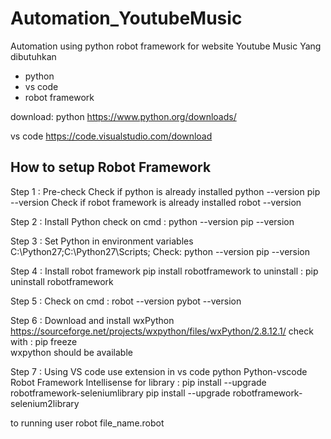 # Automation_YoutubeMusic
Automation using python robot framework for website Youtube Music
Yang dibutuhkan 
- python
- vs code
- robot framework


download:
python https://www.python.org/downloads/

vs code https://code.visualstudio.com/download

How to setup Robot Framework
-------------------------------------------

Step 1 : Pre-check
       Check if python is already installed
  python --version
  pip --version
       Check if robot framework is already installed
  robot --version

Step 2 : Install Python 
      check on cmd : python --version
          pip --version

Step 3 : Set Python in environment variables
      C:\Python27;C:\Python27\Scripts;
      Check: 
                python --version
  pip --version

Step 4 : Install robot framework
       pip install robotframework
       to uninstall : pip uninstall robotframework

Step 5 : Check on cmd :
  robot --version
  pybot --version

Step 6 : Download and install wxPython  
            https://sourceforge.net/projects/wxpython/files/wxPython/2.8.12.1/
 check with  : pip freeze  
 wxpython should be available

Step 7 : Using VS code 
      use extension in vs code
      python
      Python-vscode
      Robot Framework Intellisense
  for library : 
  pip install --upgrade robotframework-seleniumlibrary
  pip install --upgrade robotframework-selenium2library
  
 to running user robot file_name.robot
 

